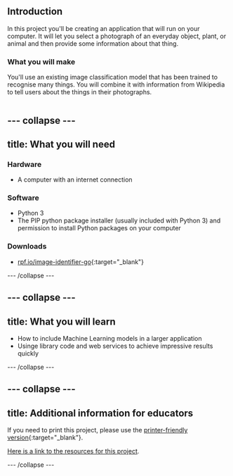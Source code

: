 ## Introduction

In this project you'll be creating an application that will run on your computer. It will let you select a photograph of an everyday object, plant, or animal and then provide some information about that thing.

### What you will make

You'll use an existing image classification model that has been trained to recognise many things. You will combine it with information from Wikipedia to tell users about the things in their photographs.

![]()

--- collapse ---
---
title: What you will need
---
### Hardware

+ A computer with an internet connection

### Software

+ Python 3
+ The PIP python package installer (usually included with Python 3) and permission to install Python packages on your computer

### Downloads

+ [rpf.io/image-identifier-go](http://rpf.io/image-identifier-go){:target="_blank"}

--- /collapse ---

--- collapse ---
---
title: What you will learn
---

+ How to include Machine Learning models in a larger application
+ Usinge library code and web services to achieve impressive results quickly

--- /collapse ---

--- collapse ---
---
title: Additional information for educators
---

If you need to print this project, please use the [printer-friendly version](https://projects.raspberrypi.org/en/projects/image-identifier/print){:target="_blank"}.

[Here is a link to the resources for this project](http://rpf.io/image-identifier-go).

--- /collapse ---
